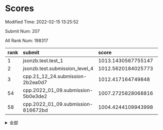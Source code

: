 # Scores

Modified Time: 2022-02-15 13:25:52

Submit Num: 207

All Rank Num: 198317

| rank |               submit               |       score        |       sigma        | pk_num |
| :--- | :--------------------------------- | :----------------- | :----------------- | :----- |
| 1    | jsonzb.test.test_1                 | 1013.1430567755147 | 0.803289663031467  | 3831   |
| 2    | jsonzb.test.submission_level_4     | 1012.5620184025773 | 0.7984949435988024 | 3836   |
| 3    | cpp.21_12_24.submission-2b2ea0d7   | 1012.417164749848  | 0.8037423522108531 | 3832   |
| 54   | cpp.2022_01_09.submission-5b0e3de2 | 1007.2725828068816 | 0.7291848996158219 | 3831   |
| 58   | cpp.2022_01_09.submission-816672bd | 1004.4244109943998 | 0.7104843979784932 | 3832   |


<details>
<summary>全部</summary>

| rank |                 submit                 |       score        |       sigma        | pk_num |
| :--- | :------------------------------------- | :----------------- | :----------------- | :----- |
| 1    | jsonzb.test.test_1                     | 1013.1430567755147 | 0.803289663031467  | 3831   |
| 2    | jsonzb.test.submission_level_4         | 1012.5620184025773 | 0.7984949435988024 | 3836   |
| 3    | cpp.21_12_24.submission-2b2ea0d7       | 1012.417164749848  | 0.8037423522108531 | 3832   |
| 4    | gobigger.level_3.submission_level_3_4  | 1011.8404253418656 | 0.770049524649036  | 3826   |
| 5    | gobigger.level_3.submission_level_3_40 | 1011.6013266289594 | 0.7627839812672771 | 3833   |
| 6    | gobigger.level_3.submission_level_3_20 | 1011.5859528953151 | 0.7816983385017457 | 3830   |
| 7    | gobigger.level_3.submission_level_3_37 | 1011.0858620834617 | 0.7970262439230574 | 3826   |
| 8    | gobigger.level_3.submission_level_3_29 | 1011.0567876415929 | 0.7751612559886325 | 3833   |
| 9    | gobigger.level_3.submission_level_3_10 | 1010.8479676765036 | 0.7695484659011899 | 3839   |
| 10   | gobigger.level_3.submission_level_3_12 | 1010.8371042704385 | 0.7774421579514401 | 3832   |
| 11   | gobigger.level_3.submission_level_3_35 | 1010.7409390828419 | 0.7692384278336452 | 3830   |
| 12   | gobigger.level_3.submission_level_3_23 | 1010.7015013987609 | 0.7481626712266244 | 3826   |
| 13   | gobigger.level_3.submission_level_3_22 | 1010.6718526888967 | 0.7731449784290325 | 3834   |
| 14   | gobigger.level_3.submission_level_3_18 | 1010.6438684427263 | 0.7589431399750731 | 3831   |
| 15   | gobigger.level_3.submission_level_3_2  | 1010.603510697909  | 0.7665737560589053 | 3834   |
| 16   | gobigger.level_3.submission_level_3_38 | 1010.479250121687  | 0.7615783269830649 | 3837   |
| 17   | gobigger.level_3.submission_level_3_14 | 1010.4664929929528 | 0.768825502679028  | 3831   |
| 18   | gobigger.level_3.submission_level_3_8  | 1010.4264543709455 | 0.7529361363147298 | 3833   |
| 19   | gobigger.level_3.submission_level_3_44 | 1010.3870595531777 | 0.7664962619447782 | 3832   |
| 20   | gobigger.level_3.submission_level_3_39 | 1010.3807840871883 | 0.7401786817930776 | 3828   |
| 21   | gobigger.level_3.submission_level_3_9  | 1010.2643312331347 | 0.7652668159935061 | 3829   |
| 22   | gobigger.level_3.submission_level_3_11 | 1010.1696446847089 | 0.7532462110166886 | 3834   |
| 23   | gobigger.level_3.submission_level_3_5  | 1010.040762908462  | 0.7642923009041126 | 3830   |
| 24   | gobigger.level_3.submission_level_3_3  | 1010.0057941114367 | 0.7498923745381483 | 3830   |
| 25   | gobigger.level_3.submission_level_3_26 | 1010.003960316672  | 0.7481904640856515 | 3826   |
| 26   | gobigger.level_3.submission_level_3_17 | 1009.9727518089887 | 0.7637297173589199 | 3834   |
| 27   | gobigger.level_3.submission_level_3_28 | 1009.9168836819618 | 0.7623140592345228 | 3836   |
| 28   | gobigger.level_3.submission_level_3_48 | 1009.9153373279388 | 0.7824654821721909 | 3835   |
| 29   | gobigger.level_3.submission_level_3_13 | 1009.8825184266793 | 0.7674090695493175 | 3833   |
| 30   | gobigger.level_3.submission_level_3_47 | 1009.8783442443382 | 0.7357609855481393 | 3833   |
| 31   | gobigger.level_3.submission_level_3_34 | 1009.8644210717463 | 0.7762271359020091 | 3832   |
| 32   | gobigger.level_3.submission_level_3_1  | 1009.8243081197749 | 0.7480413014379947 | 3830   |
| 33   | gobigger.level_3.submission_level_3_43 | 1009.809032270839  | 0.7336490993998507 | 3837   |
| 34   | gobigger.level_3.submission_level_3_45 | 1009.7286373440539 | 0.767186530196738  | 3833   |
| 35   | gobigger.level_3.submission_level_3_24 | 1009.6830637938015 | 0.749137232118492  | 3833   |
| 36   | gobigger.level_3.submission_level_3_0  | 1009.5956821021397 | 0.748851990744323  | 3834   |
| 37   | gobigger.level_3.submission_level_3_41 | 1009.4803671427602 | 0.772954222119547  | 3835   |
| 38   | gobigger.level_3.submission_level_3_32 | 1009.4709899057076 | 0.7538182348124378 | 3831   |
| 39   | gobigger.level_3.submission_level_3_42 | 1009.4612013507003 | 0.7477309498745498 | 3831   |
| 40   | gobigger.level_3.submission_level_3_49 | 1009.4436486571785 | 0.7598998937661032 | 3835   |
| 41   | gobigger.level_3.submission_level_3_36 | 1009.2986019422445 | 0.7381899592889434 | 3834   |
| 42   | gobigger.level_3.submission_level_3_30 | 1009.1855934794113 | 0.7623545878956828 | 3833   |
| 43   | gobigger.level_3.submission_level_3_19 | 1009.1182281755761 | 0.7359052293850085 | 3834   |
| 44   | gobigger.level_3.submission_level_3_46 | 1009.1154531260142 | 0.7405113063096136 | 3837   |
| 45   | gobigger.level_3.submission_level_3_6  | 1008.9556973629022 | 0.7702530494512387 | 3835   |
| 46   | gobigger.level_3.submission_level_3_21 | 1008.882070888189  | 0.7245858100099782 | 3830   |
| 47   | gobigger.level_3.submission_level_3_15 | 1008.7879249418222 | 0.7368460259784407 | 3836   |
| 48   | gobigger.level_3.submission_level_3_27 | 1008.7113801516824 | 0.7457766132456043 | 3834   |
| 49   | gobigger.level_3.submission_level_3_16 | 1008.6862428853794 | 0.7535364536019691 | 3829   |
| 50   | gobigger.level_3.submission_level_3_7  | 1008.664771948277  | 0.7407864308173168 | 3835   |
| 51   | gobigger.level_3.submission_level_3_25 | 1008.514975067005  | 0.750598392029947  | 3832   |
| 52   | gobigger.level_3.submission_level_3_31 | 1008.3733801066202 | 0.7477725264384589 | 3828   |
| 53   | gobigger.level_3.submission_level_3_33 | 1008.3160817861099 | 0.7492402559261517 | 3831   |
| 54   | cpp.2022_01_09.submission-5b0e3de2     | 1007.2725828068816 | 0.7291848996158219 | 3831   |
| 55   | gobigger.level_1.submission_level_1_21 | 1004.691318844955  | 0.7218930524937632 | 3833   |
| 56   | gobigger.level_1.submission_level_1_44 | 1004.5801072692683 | 0.7082496657736144 | 3834   |
| 57   | gobigger.level_1.submission_level_1_33 | 1004.5473990691462 | 0.7113509492257498 | 3835   |
| 58   | cpp.2022_01_09.submission-816672bd     | 1004.4244109943998 | 0.7104843979784932 | 3832   |
| 59   | gobigger.level_1.submission_level_1_23 | 1004.3740167424185 | 0.7136053656336631 | 3833   |
| 60   | gobigger.level_1.submission_level_1_20 | 1003.815068487948  | 0.7276230132280475 | 3834   |
| 61   | gobigger.level_1.submission_level_1_47 | 1003.7577350120062 | 0.7150252150994837 | 3834   |
| 62   | gobigger.level_1.submission_level_1_22 | 1003.715791061153  | 0.7141745892174155 | 3835   |
| 63   | gobigger.level_1.submission_level_1_48 | 1003.6551630575286 | 0.7127921070579699 | 3830   |
| 64   | gobigger.level_1.submission_level_1_37 | 1003.5830907503101 | 0.7244160254138298 | 3834   |
| 65   | gobigger.level_1.submission_level_1_26 | 1003.5580989474985 | 0.7227869812284659 | 3832   |
| 66   | gobigger.level_1.submission_level_1_32 | 1003.5031817916826 | 0.7142499188028276 | 3835   |
| 67   | gobigger.level_1.submission_level_1_29 | 1003.499904672777  | 0.7183714365755615 | 3834   |
| 68   | gobigger.level_1.submission_level_1_11 | 1003.480929645101  | 0.7293825486453029 | 3828   |
| 69   | gobigger.level_1.submission_level_1_31 | 1003.4766229708383 | 0.723420443292882  | 3830   |
| 70   | gobigger.level_1.submission_level_1_10 | 1003.3876298309156 | 0.7052240257326836 | 3836   |
| 71   | gobigger.level_1.submission_level_1_43 | 1003.3835006997618 | 0.7161364774753439 | 3833   |
| 72   | gobigger.level_1.submission_level_1_38 | 1003.3758665169289 | 0.7100498115712051 | 3836   |
| 73   | gobigger.level_1.submission_level_1_0  | 1003.3069498355565 | 0.7124240596997329 | 3831   |
| 74   | gobigger.level_1.submission_level_1_13 | 1003.3052202174147 | 0.710946806986382  | 3837   |
| 75   | gobigger.level_1.submission_level_1_49 | 1003.295790571769  | 0.7130992106798086 | 3832   |
| 76   | gobigger.level_1.submission_level_1_15 | 1003.2706691725155 | 0.7261244437604111 | 3833   |
| 77   | gobigger.level_1.submission_level_1_35 | 1003.2665188084385 | 0.7066559424852981 | 3834   |
| 78   | gobigger.level_1.submission_level_1_14 | 1003.2644637383892 | 0.7198383082588098 | 3833   |
| 79   | gobigger.level_1.submission_level_1_1  | 1003.2354689038608 | 0.7124613883592994 | 3831   |
| 80   | gobigger.level_1.submission_level_1_18 | 1003.2091830606178 | 0.7142516722094304 | 3834   |
| 81   | gobigger.level_1.submission_level_1_34 | 1003.185982662255  | 0.7138893393818552 | 3830   |
| 82   | gobigger.level_1.submission_level_1_36 | 1003.1364967157136 | 0.7183151803564571 | 3833   |
| 83   | gobigger.level_1.submission_level_1_5  | 1003.109999275181  | 0.7084121269739286 | 3831   |
| 84   | gobigger.level_1.submission_level_1_17 | 1003.0860712844963 | 0.7102197521405166 | 3833   |
| 85   | gobigger.level_1.submission_level_1_28 | 1003.072701577169  | 0.7223020329320392 | 3829   |
| 86   | gobigger.level_1.submission_level_1_41 | 1003.0587220341314 | 0.7046032299794234 | 3835   |
| 87   | gobigger.level_1.submission_level_1_27 | 1002.9881946938689 | 0.7100744086177552 | 3830   |
| 88   | gobigger.level_1.submission_level_1_16 | 1002.9156833275134 | 0.7055791130515201 | 3828   |
| 89   | gobigger.level_1.submission_level_1_39 | 1002.9059009787956 | 0.7201097624705677 | 3828   |
| 90   | gobigger.level_1.submission_level_1_9  | 1002.7608230007191 | 0.7157637455489849 | 3830   |
| 91   | gobigger.level_1.submission_level_1_40 | 1002.735087198457  | 0.7175121239701464 | 3835   |
| 92   | gobigger.level_1.submission_level_1_12 | 1002.7269154187263 | 0.7184573742581452 | 3834   |
| 93   | gobigger.level_1.submission_level_1_24 | 1002.6991366369256 | 0.7066854380756634 | 3829   |
| 94   | gobigger.level_1.submission_level_1_30 | 1002.697883238622  | 0.7170536990318905 | 3829   |
| 95   | gobigger.level_1.submission_level_1_45 | 1002.5985854542741 | 0.7169198053089721 | 3834   |
| 96   | gobigger.level_1.submission_level_1_3  | 1002.5917660766821 | 0.7058438134427456 | 3832   |
| 97   | gobigger.level_1.submission_level_1_25 | 1002.583941418819  | 0.709746962382013  | 3833   |
| 98   | gobigger.level_1.submission_level_1_8  | 1002.4100781974497 | 0.7098224655420081 | 3828   |
| 99   | gobigger.level_1.submission_level_1_7  | 1002.3690633913997 | 0.7075614816056903 | 3835   |
| 100  | gobigger.level_1.submission_level_1_46 | 1002.1615747918717 | 0.7127221102317397 | 3828   |
| 101  | gobigger.level_1.submission_level_1_4  | 1002.1570707571226 | 0.7195874730076232 | 3832   |
| 102  | gobigger.level_1.submission_level_1_42 | 1002.0049951088986 | 0.7102012054470417 | 3835   |
| 103  | gobigger.level_1.submission_level_1_6  | 1001.9908882076325 | 0.7150496709650722 | 3832   |
| 104  | gobigger.level_1.submission_level_1_19 | 1001.8511765237636 | 0.7075691427196638 | 3831   |
| 105  | gobigger.level_1.submission_level_1_2  | 1001.3958990004531 | 0.7101804011316442 | 3832   |
| 106  | gobigger.random.submission_random_38   | 997.2995795675635  | 0.7029540203998726 | 3830   |
| 107  | gobigger.random.submission_random_0    | 997.127982941716   | 0.7162349099566919 | 3836   |
| 108  | gobigger.random.submission_random_14   | 997.0811811147486  | 0.7100972114364598 | 3826   |
| 109  | gobigger.random.submission_random_17   | 996.9428043442393  | 0.7033237143548742 | 3839   |
| 110  | gobigger.random.submission_random_47   | 996.9138890673833  | 0.7088072022410706 | 3837   |
| 111  | gobigger.random.submission_random_46   | 996.8742287451289  | 0.7236286836011355 | 3833   |
| 112  | gobigger.random.submission_random_29   | 996.8318070516422  | 0.690434094497165  | 3828   |
| 113  | gobigger.random.submission_random_48   | 996.7866176609433  | 0.7151406671394133 | 3836   |
| 114  | gobigger.random.submission_random_25   | 996.722989519177   | 0.7140165886271316 | 3830   |
| 115  | gobigger.random.submission_random_28   | 996.4804639226545  | 0.7150625936258921 | 3833   |
| 116  | gobigger.random.submission_random_43   | 996.4373900316874  | 0.7073499863789527 | 3831   |
| 117  | gobigger.random.submission_random_21   | 996.4261337549763  | 0.7063247408312967 | 3833   |
| 118  | gobigger.random.submission_random_12   | 996.4096943330311  | 0.7052929058753854 | 3832   |
| 119  | gobigger.random.submission_random_16   | 996.3268652059786  | 0.7038693442484572 | 3834   |
| 120  | gobigger.random.submission_random_39   | 996.2544505250327  | 0.7203150813652598 | 3828   |
| 121  | gobigger.random.submission_random_42   | 996.2458855674286  | 0.7000820850124423 | 3835   |
| 122  | gobigger.random.submission_random_40   | 996.2244846935891  | 0.7079426503170777 | 3830   |
| 123  | gobigger.random.submission_random_30   | 996.1900113789258  | 0.7065397861773121 | 3837   |
| 124  | gobigger.random.submission_random_11   | 996.1273257734096  | 0.7152983492630086 | 3833   |
| 125  | gobigger.random.submission_random_31   | 996.0861141401178  | 0.7127649585827074 | 3831   |
| 126  | gobigger.random.submission_random_44   | 996.0175672801851  | 0.7163238658217259 | 3832   |
| 127  | gobigger.random.submission_random_23   | 995.998190843446   | 0.7103568642401312 | 3829   |
| 128  | gobigger.random.submission_random_35   | 995.9956748374129  | 0.7141821756309117 | 3833   |
| 129  | gobigger.random.submission_random_10   | 995.9882924113946  | 0.7016019843128534 | 3837   |
| 130  | gobigger.random.submission_random_34   | 995.9840372901928  | 0.7020870620111117 | 3833   |
| 131  | gobigger.random.submission_random_19   | 995.983511937699   | 0.71328774239976   | 3832   |
| 132  | gobigger.random.submission_random_32   | 995.9359073098628  | 0.7104196524330564 | 3834   |
| 133  | gobigger.random.submission_random_3    | 995.8847499646912  | 0.6969334448921262 | 3830   |
| 134  | gobigger.random.submission_random_15   | 995.8440395322699  | 0.7028786713917146 | 3832   |
| 135  | gobigger.random.submission_random_6    | 995.8364356970574  | 0.7039373449956728 | 3833   |
| 136  | gobigger.random.submission_random_26   | 995.8299808507492  | 0.7149813809914178 | 3834   |
| 137  | gobigger.random.submission_random_18   | 995.8103289054715  | 0.6993837840998655 | 3832   |
| 138  | gobigger.random.submission_random_36   | 995.7654745665423  | 0.7176728920627183 | 3829   |
| 139  | gobigger.random.submission_random_8    | 995.7562088228419  | 0.7046794254232154 | 3832   |
| 140  | gobigger.random.submission_random_41   | 995.7319201221852  | 0.7139922439862972 | 3832   |
| 141  | gobigger.random.submission_random_24   | 995.7318618505732  | 0.7172585409463579 | 3836   |
| 142  | gobigger.random.submission_random_27   | 995.6966696494234  | 0.7119822686895416 | 3835   |
| 143  | gobigger.random.submission_random_37   | 995.6865890323236  | 0.70425000646633   | 3824   |
| 144  | gobigger.random.submission_random_13   | 995.6207716613878  | 0.7070999949463813 | 3830   |
| 145  | gobigger.random.submission_random_7    | 995.5555344875977  | 0.7075570941454227 | 3837   |
| 146  | gobigger.random.submission_random_49   | 995.5496002716059  | 0.7112052387065723 | 3833   |
| 147  | gobigger.random.submission_random_33   | 995.4829111686703  | 0.7060310959285939 | 3831   |
| 148  | gobigger.random.submission_random_5    | 995.4448757537222  | 0.7088124534616697 | 3830   |
| 149  | gobigger.random.submission_random_45   | 995.4208556108666  | 0.7212894517668865 | 3832   |
| 150  | gobigger.random.submission_random_9    | 995.3962983868096  | 0.7127684613725207 | 3835   |
| 151  | gobigger.random.submission_random_2    | 995.3722826605272  | 0.7204254774620537 | 3835   |
| 152  | gobigger.random.submission_random_20   | 995.3325318099219  | 0.706387104375418  | 3834   |
| 153  | gobigger.random.submission_random_1    | 995.2982296077868  | 0.7206280438431524 | 3831   |
| 154  | gobigger.random.submission_random_4    | 994.9961544901704  | 0.718087290000961  | 3831   |
| 155  | gobigger.level_2.submission_level_2_1  | 994.4303412250348  | 0.733678590497807  | 3833   |
| 156  | gobigger.random.submission_random_22   | 994.2883909002278  | 0.7052459127858206 | 3835   |
| 157  | gobigger.level_2.submission_level_2_31 | 993.8994043585816  | 0.7173393552260707 | 3831   |
| 158  | gobigger.level_2.submission_level_2_2  | 993.8385622595066  | 0.7227965228954901 | 3832   |
| 159  | gobigger.level_2.submission_level_2_28 | 993.2586198087828  | 0.7488302746999457 | 3834   |
| 160  | gobigger.level_2.submission_level_2_3  | 993.2558677534564  | 0.7234353025339526 | 3836   |
| 161  | gobigger.level_2.submission_level_2_48 | 993.2422760845758  | 0.731461004133571  | 3832   |
| 162  | gobigger.level_2.submission_level_2_24 | 992.9910122204504  | 0.7307517392166438 | 3834   |
| 163  | gobigger.level_2.submission_level_2_6  | 992.934435776369   | 0.732091542583759  | 3830   |
| 164  | gobigger.level_2.submission_level_2_44 | 992.8924791836623  | 0.7536986897181209 | 3833   |
| 165  | gobigger.level_2.submission_level_2_18 | 992.8404345698422  | 0.7268595315624712 | 3833   |
| 166  | gobigger.level_2.submission_level_2_21 | 992.7942780613467  | 0.7407345783888449 | 3833   |
| 167  | gobigger.level_2.submission_level_2_5  | 992.783562267706   | 0.7474368177207485 | 3837   |
| 168  | gobigger.level_2.submission_level_2_35 | 992.7384456799143  | 0.7497772160622285 | 3832   |
| 169  | gobigger.level_2.submission_level_2_22 | 992.7320693250024  | 0.7541821404601619 | 3831   |
| 170  | gobigger.level_2.submission_level_2_30 | 992.7072902061909  | 0.756204292675678  | 3830   |
| 171  | gobigger.level_2.submission_level_2_14 | 992.6394539761695  | 0.7302863724198565 | 3836   |
| 172  | gobigger.level_2.submission_level_2_27 | 992.6097553461186  | 0.7381744531432529 | 3832   |
| 173  | gobigger.level_2.submission_level_2_39 | 992.4685535046532  | 0.7239907540958452 | 3832   |
| 174  | gobigger.level_2.submission_level_2_7  | 992.4511780756924  | 0.7290165803233354 | 3827   |
| 175  | gobigger.level_2.submission_level_2_23 | 992.4357653992346  | 0.727030108717301  | 3829   |
| 176  | gobigger.level_2.submission_level_2_38 | 992.3878135613178  | 0.7304751321876027 | 3833   |
| 177  | gobigger.level_2.submission_level_2_29 | 992.3835691659549  | 0.7374759346207918 | 3831   |
| 178  | gobigger.level_2.submission_level_2_34 | 992.2168517254861  | 0.7335865322585028 | 3829   |
| 179  | gobigger.level_2.submission_level_2_15 | 992.2096565976246  | 0.7416133738264762 | 3829   |
| 180  | gobigger.level_2.submission_level_2_0  | 992.1700437192833  | 0.7437796656974718 | 3830   |
| 181  | gobigger.level_2.submission_level_2_40 | 992.1206501218327  | 0.7271629365727165 | 3829   |
| 182  | gobigger.level_2.submission_level_2_13 | 992.1188404390995  | 0.7531333741579134 | 3836   |
| 183  | gobigger.level_2.submission_level_2_33 | 992.0916983804508  | 0.7518835204274925 | 3831   |
| 184  | gobigger.level_2.submission_level_2_36 | 992.0496396356666  | 0.7471521149418139 | 3828   |
| 185  | gobigger.level_2.submission_level_2_16 | 992.0455938461657  | 0.7420806004669939 | 3833   |
| 186  | gobigger.level_2.submission_level_2_17 | 991.9794708547919  | 0.7711197304970264 | 3830   |
| 187  | gobigger.level_2.submission_level_2_20 | 991.9544460429026  | 0.7405986368160759 | 3829   |
| 188  | gobigger.level_2.submission_level_2_10 | 991.8608255281362  | 0.739173422028844  | 3828   |
| 189  | gobigger.level_2.submission_level_2_4  | 991.7703748742811  | 0.7385706459064524 | 3832   |
| 190  | gobigger.level_2.submission_level_2_26 | 991.7428047674098  | 0.7429536557491351 | 3836   |
| 191  | gobigger.level_2.submission_level_2_42 | 991.7140058233203  | 0.7567149236511289 | 3829   |
| 192  | gobigger.level_2.submission_level_2_46 | 991.6899528597738  | 0.7602148730711173 | 3834   |
| 193  | gobigger.level_2.submission_level_2_9  | 991.6897678272859  | 0.7293594717788863 | 3830   |
| 194  | gobigger.level_2.submission_level_2_45 | 991.6645754495395  | 0.7486626470900034 | 3834   |
| 195  | gobigger.level_2.submission_level_2_37 | 991.5958349518389  | 0.7424286128268236 | 3828   |
| 196  | gobigger.level_2.submission_level_2_19 | 991.3435869505986  | 0.7568044478191928 | 3830   |
| 197  | gobigger.level_2.submission_level_2_11 | 991.3199738917322  | 0.7641329896461393 | 3828   |
| 198  | gobigger.level_2.submission_level_2_47 | 991.2396770175588  | 0.7570399330095686 | 3833   |
| 199  | gobigger.level_2.submission_level_2_49 | 991.1259205299355  | 0.7678779301215684 | 3833   |
| 200  | gobigger.level_2.submission_level_2_32 | 991.1110776783826  | 0.7575632572310218 | 3833   |
| 201  | gobigger.level_2.submission_level_2_8  | 991.0059751346799  | 0.7532700734964606 | 3837   |
| 202  | gobigger.level_2.submission_level_2_12 | 990.8078354544812  | 0.7767590985712133 | 3831   |
| 203  | gobigger.level_2.submission_level_2_43 | 990.7130422686309  | 0.7651066296902705 | 3830   |
| 204  | gobigger.level_2.submission_level_2_25 | 990.704564895867   | 0.7812506905197382 | 3835   |
| 205  | gobigger.level_2.submission_level_2_41 | 989.9889343101607  | 0.7828637649345558 | 3837   |
| 206  | gobigger.none.submission_none_1        | 977.1826596925329  | 1.3756767262705485 | 3830   |
| 207  | gobigger.none.submission_none_0        | 977.0223697674191  | 1.4089912294735163 | 3830   |

</details>